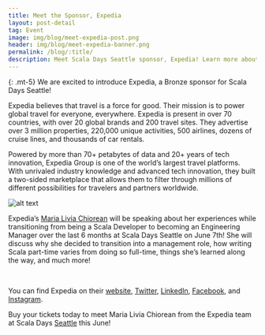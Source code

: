 ```yaml
---
title: Meet the Sponsor, Expedia
layout: post-detail
tag: Event
image: img/blog/meet-expedia-post.png
header: img/blog/meet-expedia-banner.png
permalink: /blog/:title/
description: Meet Scala Days Seattle sponsor, Expedia! Learn more about this sponsor and see what they look forward to seeing in Seattle this year!
---
```

{: .mt-5}
We are excited to introduce Expedia, a Bronze sponsor for Scala Days Seattle!

Expedia believes that travel is a force for good. Their mission is to power global travel for everyone, everywhere. Expedia is present in over 70 countries, with over 20 global brands and 200 travel sites. They advertise over 3 million properties, 220,000 unique activities, 500 airlines, dozens of cruise lines, and thousands of car rentals. 

Powered by more than 70+ petabytes of data and 20+ years of tech innovation, Expedia Group is one of the world’s largest travel platforms. With unrivaled industry knowledge and advanced tech innovation, they built a two-sided marketplace that allows them to filter through millions of different possibilities for travelers and partners worldwide.

![alt text](/img/assets/sponsors/Sponsor-Card-expedia-group.png)


Expedia’s [Maria Livia Chiorean](https://scaladays.org/seattle-2023/from-managing-scala-to-managing-people) will be speaking about her experiences while transitioning from being a Scala Developer to becoming an Engineering Manager over the last 6 months at Scala Days Seattle on June 7th!  She will discuss why she decided to transition into a management role, how writing Scala part-time varies from doing so full-time, things she’s learned along the way, and much more!


<br>


You can find Expedia on their [website](https://expediagroup.com/home/), [Twitter](https://twitter.com/ExpediaGroup), [LinkedIn](https://www.linkedin.com/company/expedia/), [Facebook](https://www.facebook.com/expedia.group/), and [Instagram](https://www.instagram.com/expediagroup/).


Buy your tickets today to meet Maria Livia Chiorean from the Expedia team at Scala Days [Seattle](https://scaladays.org/seattle-2023/) this June!
